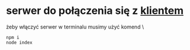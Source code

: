 # serwer do połączenia się z [klientem](https://github.com/taqix/test-register-client)
żeby włączyć serwer w terminalu musimy użyć komend \
```
npm i
node index
```

